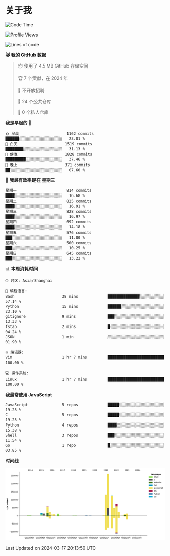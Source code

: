 # 关于我

<!--START_SECTION:waka-->
![Code Time](http://img.shields.io/badge/Code%20Time-840%20hrs%2017%20mins-blue)

![Profile Views](http://img.shields.io/badge/%E4%B8%AA%E4%BA%BA%E8%B5%84%E6%96%99%E8%A7%82%E7%9C%8B%E6%AC%A1%E6%95%B0-0-blue)

![Lines of code](https://img.shields.io/badge/%E4%BB%8E%E3%80%8CHello%20World%E3%80%8D%E8%B5%B7%E6%88%91%E5%B7%B2%E7%BB%8F%E5%86%99%E4%BA%86-818.9%20thousand%20%E8%A1%8C%E4%BB%A3%E7%A0%81-blue)

**🐱 我的 GitHub 数据** 

> 📦  使用了 4.5 MB GitHub 存储空间 
 > 
> 🏆 7 个贡献，在 2024 年
 > 
> 🚫 不开放招聘
 > 
> 📜 24 个公共仓库 
 > 
> 🔑 0 个私人仓库 
 > 
**我是早起的 🐤** 

```text
🌞 早晨                     1162 commits        ██████░░░░░░░░░░░░░░░░░░░   23.81 % 
🌆 白天                     1519 commits        ████████░░░░░░░░░░░░░░░░░   31.13 % 
🌃 傍晚                     1828 commits        █████████░░░░░░░░░░░░░░░░   37.46 % 
🌙 晚上                     371 commits         ██░░░░░░░░░░░░░░░░░░░░░░░   07.60 % 
```
📅 **我最有效率是在 星期三** 

```text
星期一                      814 commits         ████░░░░░░░░░░░░░░░░░░░░░   16.68 % 
星期二                      825 commits         ████░░░░░░░░░░░░░░░░░░░░░   16.91 % 
星期三                      828 commits         ████░░░░░░░░░░░░░░░░░░░░░   16.97 % 
星期四                      692 commits         ████░░░░░░░░░░░░░░░░░░░░░   14.18 % 
星期五                      576 commits         ███░░░░░░░░░░░░░░░░░░░░░░   11.80 % 
星期六                      500 commits         ███░░░░░░░░░░░░░░░░░░░░░░   10.25 % 
星期日                      645 commits         ███░░░░░░░░░░░░░░░░░░░░░░   13.22 % 
```


📊 **本周消耗时间** 

```text
🕑︎ 时区: Asia/Shanghai

💬 编程语言: 
Bash                     38 mins             ██████████████░░░░░░░░░░░   57.14 % 
Python                   15 mins             ██████░░░░░░░░░░░░░░░░░░░   23.10 % 
gitignore                9 mins              ███░░░░░░░░░░░░░░░░░░░░░░   13.33 % 
fstab                    2 mins              █░░░░░░░░░░░░░░░░░░░░░░░░   04.24 % 
JSON                     1 min               ░░░░░░░░░░░░░░░░░░░░░░░░░   01.90 % 

🔥 编辑器: 
Vim                      1 hr 7 mins         █████████████████████████   100.00 % 

💻 操作系统: 
Linux                    1 hr 7 mins         █████████████████████████   100.00 % 
```

**我最常使用 JavaScript** 

```text
JavaScript               5 repos             █████░░░░░░░░░░░░░░░░░░░░   19.23 % 
C                        5 repos             █████░░░░░░░░░░░░░░░░░░░░   19.23 % 
Python                   4 repos             ████░░░░░░░░░░░░░░░░░░░░░   15.38 % 
Shell                    3 repos             ███░░░░░░░░░░░░░░░░░░░░░░   11.54 % 
Go                       1 repo              █░░░░░░░░░░░░░░░░░░░░░░░░   03.85 % 
```



**时间线**

![Lines of Code chart](https://raw.githubusercontent.com/Arondight/Arondight/master/assets/bar_graph.png)


 Last Updated on 2024-03-17 20:13:50 UTC
<!--END_SECTION:waka-->
